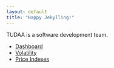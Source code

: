 ```yaml
---
layout: default
title: "Happy Jekylling!"
---
```


<!-- ## You're ready to go!

Start developing your Jekyll website. -->

<p>TUDAA is a software development team.
<ul>
<li><a href="https://www.tudaa.org/dashboard">Dashboard</a></li>
<li><a href="https://www.tudaa.org/volatility">Volatility</a></li>
<li><a href="https://www.tudaa.org/indexes">Price Indexes</a></li>
</ul>
